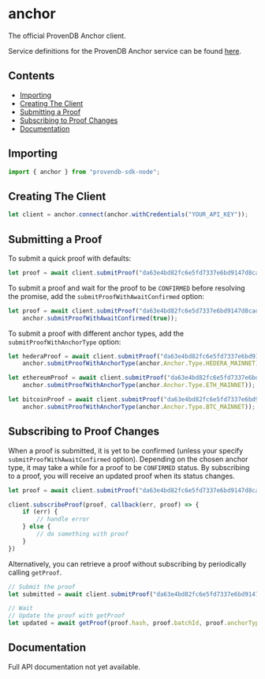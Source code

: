 # anchor

The official ProvenDB Anchor client. 

Service definitions for the ProvenDB Anchor service can be found [here](https://github.com/SouthbankSoftware/provendb-apis/tree/main/anchor).

## Contents

- [Importing](#importing)
- [Creating The Client](#creating-the-client)
- [Submitting a Proof](#submitting-a-proof)
- [Subscribing to Proof Changes](#subscribing-to-proof-changes)
- [Documentation](#documentation)

## Importing 

```js
import { anchor } from "provendb-sdk-node";
```

## Creating The Client

```js
let client = anchor.connect(anchor.withCredentials("YOUR_API_KEY"));
```

## Submitting a Proof

To submit a quick proof with defaults:

```js
let proof = await client.submitProof("da63e4bd82fc6e5fd7337e6bd9147d8cada6652d9049020edc6deb69b18cf69c");
```

To submit a proof and wait for the proof to be `CONFIRMED` before resolving the promise, add the `submitProofWithAwaitConfirmed` option:

```js
let proof = await client.submitProof("da63e4bd82fc6e5d7337e6bd9147d8cada6652d9049020edc6deb69b18cf69c", 
    anchor.submitProofWithAwaitConfirmed(true));
```

To submit a proof with different anchor types, add the `submitProofWithAnchorType` option:

```js
let hederaProof = await client.submitProof("da63e4bd82fc6e5fd7337e6bd9147d8cada6652d9049020edc6deb69b18cf69c", 
    anchor.submitProofWithAnchorType(anchor.Anchor.Type.HEDERA_MAINNET));

let ethereumProof = await client.submitProof("da63e4bd82fc6e5fd7337e6bd9147d8cada6652d9049020edc6deb69b18cf69c", 
    anchor.submitProofWithAnchorType(anchor.Anchor.Type.ETH_MAINNET));

let bitcoinProof = await client.submitProof("da63e4bd82fc6e5fd7337e6bd9147d8cada6652d9049020edc6deb69b18cf69c", 
    anchor.submitProofWithAnchorType(anchor.Anchor.Type.BTC_MAINNET));
```

## Subscribing to Proof Changes

When a proof is submitted, it is yet to be confirmed (unless your specify `submitProofWithAwaitConfirmed` option). Depending on the chosen anchor type, it may take a while for a proof to be `CONFIRMED` status. By subscribing to a proof, you will receive an updated proof when its status changes.

```js
let proof = await client.submitProof("da63e4bd82fc6e5fd7337e6bd9147d8cada6652d9049020edc6deb69b18cf69c")

client.subscribeProof(proof, callback(err, proof) => {
    if (err) {
        // handle error
    } else {
        // do something with proof
    }
})
```

Alternatively, you can retrieve a proof without subscribing by periodically calling `getProof`.

```js
// Submit the proof
let submitted = await client.submitProof("da63e4bd82fc6e5fd7337e6bd9147d8cada6652d9049020edc6deb69b18cf69c")

// Wait 
// Update the proof with getProof
let updated = await getProof(proof.hash, proof.batchId, proof.anchorType)
```

## Documentation

Full API documentation not yet available.